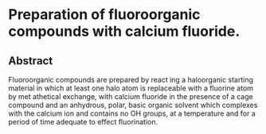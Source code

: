 # Preparation of fluoroorganic compounds with calcium fluoride.

## Abstract
Fluoroorganic compounds are prepared by react ing a haloorganic starting material in which at least one halo atom is replaceable with a fluorine atom by met athetical exchange, with calcium fluoride in the presence of a cage compound and an anhydrous, polar, basic organic solvent which complexes with the calcium ion and contains no OH groups, at a temperature and for a period of time adequate to effect fluorination.